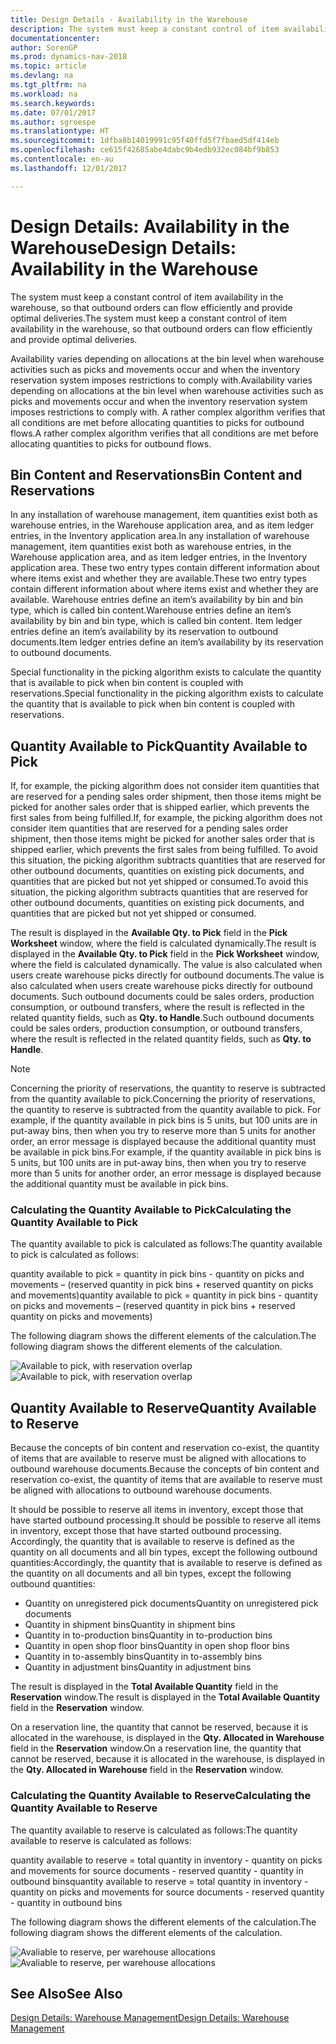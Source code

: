 ```yaml
---
title: Design Details - Availability in the Warehouse
description: The system must keep a constant control of item availability in the warehouse, so that outbound orders can flow efficiently and provide optimal deliveries.
documentationcenter: 
author: SorenGP
ms.prod: dynamics-nav-2018
ms.topic: article
ms.devlang: na
ms.tgt_pltfrm: na
ms.workload: na
ms.search.keywords: 
ms.date: 07/01/2017
ms.author: sgroespe
ms.translationtype: HT
ms.sourcegitcommit: 1dfba8b14019991c95f40ffd5f7fbaed5df414eb
ms.openlocfilehash: ce615f42685abe4dabc9b4edb932ec084bf9b853
ms.contentlocale: en-au
ms.lasthandoff: 12/01/2017

---
```

# <a name="design-details-availability-in-the-warehouse"></a><span data-ttu-id="b6e0e-103">Design Details: Availability in the Warehouse</span><span class="sxs-lookup"><span data-stu-id="b6e0e-103">Design Details: Availability in the Warehouse</span></span>
<span data-ttu-id="b6e0e-104">The system must keep a constant control of item availability in the warehouse, so that outbound orders can flow efficiently and provide optimal deliveries.</span><span class="sxs-lookup"><span data-stu-id="b6e0e-104">The system must keep a constant control of item availability in the warehouse, so that outbound orders can flow efficiently and provide optimal deliveries.</span></span>  

 <span data-ttu-id="b6e0e-105">Availability varies depending on allocations at the bin level when warehouse activities such as picks and movements occur and when the inventory reservation system imposes restrictions to comply with.</span><span class="sxs-lookup"><span data-stu-id="b6e0e-105">Availability varies depending on allocations at the bin level when warehouse activities such as picks and movements occur and when the inventory reservation system imposes restrictions to comply with.</span></span> <span data-ttu-id="b6e0e-106">A rather complex algorithm verifies that all conditions are met before allocating quantities to picks for outbound flows.</span><span class="sxs-lookup"><span data-stu-id="b6e0e-106">A rather complex algorithm verifies that all conditions are met before allocating quantities to picks for outbound flows.</span></span>  

## <a name="bin-content-and-reservations"></a><span data-ttu-id="b6e0e-107">Bin Content and Reservations</span><span class="sxs-lookup"><span data-stu-id="b6e0e-107">Bin Content and Reservations</span></span>  
 <span data-ttu-id="b6e0e-108">In any installation of warehouse management, item quantities exist both as warehouse entries, in the Warehouse application area, and as item ledger entries, in the Inventory application area.</span><span class="sxs-lookup"><span data-stu-id="b6e0e-108">In any installation of warehouse management, item quantities exist both as warehouse entries, in the Warehouse application area, and as item ledger entries, in the Inventory application area.</span></span> <span data-ttu-id="b6e0e-109">These two entry types contain different information about where items exist and whether they are available.</span><span class="sxs-lookup"><span data-stu-id="b6e0e-109">These two entry types contain different information about where items exist and whether they are available.</span></span> <span data-ttu-id="b6e0e-110">Warehouse entries define an item’s availability by bin and bin type, which is called bin content.</span><span class="sxs-lookup"><span data-stu-id="b6e0e-110">Warehouse entries define an item’s availability by bin and bin type, which is called bin content.</span></span> <span data-ttu-id="b6e0e-111">Item ledger entries define an item’s availability by its reservation to outbound documents.</span><span class="sxs-lookup"><span data-stu-id="b6e0e-111">Item ledger entries define an item’s availability by its reservation to outbound documents.</span></span>  

 <span data-ttu-id="b6e0e-112">Special functionality in the picking algorithm exists to calculate the quantity that is available to pick when bin content is coupled with reservations.</span><span class="sxs-lookup"><span data-stu-id="b6e0e-112">Special functionality in the picking algorithm exists to calculate the quantity that is available to pick when bin content is coupled with reservations.</span></span>  

## <a name="quantity-available-to-pick"></a><span data-ttu-id="b6e0e-113">Quantity Available to Pick</span><span class="sxs-lookup"><span data-stu-id="b6e0e-113">Quantity Available to Pick</span></span>  
 <span data-ttu-id="b6e0e-114">If, for example, the picking algorithm does not consider item quantities that are reserved for a pending sales order shipment, then those items might be picked for another sales order that is shipped earlier, which prevents the first sales from being fulfilled.</span><span class="sxs-lookup"><span data-stu-id="b6e0e-114">If, for example, the picking algorithm does not consider item quantities that are reserved for a pending sales order shipment, then those items might be picked for another sales order that is shipped earlier, which prevents the first sales from being fulfilled.</span></span> <span data-ttu-id="b6e0e-115">To avoid this situation, the picking algorithm subtracts quantities that are reserved for other outbound documents, quantities on existing pick documents, and quantities that are picked but not yet shipped or consumed.</span><span class="sxs-lookup"><span data-stu-id="b6e0e-115">To avoid this situation, the picking algorithm subtracts quantities that are reserved for other outbound documents, quantities on existing pick documents, and quantities that are picked but not yet shipped or consumed.</span></span>  

 <span data-ttu-id="b6e0e-116">The result is displayed in the **Available Qty. to Pick** field in the **Pick Worksheet** window, where the field is calculated dynamically.</span><span class="sxs-lookup"><span data-stu-id="b6e0e-116">The result is displayed in the **Available Qty. to Pick** field in the **Pick Worksheet** window, where the field is calculated dynamically.</span></span> <span data-ttu-id="b6e0e-117">The value is also calculated when users create warehouse picks directly for outbound documents.</span><span class="sxs-lookup"><span data-stu-id="b6e0e-117">The value is also calculated when users create warehouse picks directly for outbound documents.</span></span> <span data-ttu-id="b6e0e-118">Such outbound documents could be sales orders, production consumption, or outbound transfers, where the result is reflected in the related quantity fields, such as **Qty. to Handle**.</span><span class="sxs-lookup"><span data-stu-id="b6e0e-118">Such outbound documents could be sales orders, production consumption, or outbound transfers, where the result is reflected in the related quantity fields, such as **Qty. to Handle**.</span></span>  

> [!NOTE]  
>  <span data-ttu-id="b6e0e-119">Concerning the priority of reservations, the quantity to reserve is subtracted from the quantity available to pick.</span><span class="sxs-lookup"><span data-stu-id="b6e0e-119">Concerning the priority of reservations, the quantity to reserve is subtracted from the quantity available to pick.</span></span> <span data-ttu-id="b6e0e-120">For example, if the quantity available in pick bins is 5 units, but 100 units are in put-away bins, then when you try to reserve more than 5 units for another order, an error message is displayed because the additional quantity must be available in pick bins.</span><span class="sxs-lookup"><span data-stu-id="b6e0e-120">For example, if the quantity available in pick bins is 5 units, but 100 units are in put-away bins, then when you try to reserve more than 5 units for another order, an error message is displayed because the additional quantity must be available in pick bins.</span></span>  

### <a name="calculating-the-quantity-available-to-pick"></a><span data-ttu-id="b6e0e-121">Calculating the Quantity Available to Pick</span><span class="sxs-lookup"><span data-stu-id="b6e0e-121">Calculating the Quantity Available to Pick</span></span>  
 <span data-ttu-id="b6e0e-122">The quantity available to pick is calculated as follows:</span><span class="sxs-lookup"><span data-stu-id="b6e0e-122">The quantity available to pick is calculated as follows:</span></span>  

 <span data-ttu-id="b6e0e-123">quantity available to pick = quantity in pick bins - quantity on picks and movements – (reserved quantity in pick bins + reserved quantity on picks and movements)</span><span class="sxs-lookup"><span data-stu-id="b6e0e-123">quantity available to pick = quantity in pick bins - quantity on picks and movements – (reserved quantity in pick bins + reserved quantity on picks and movements)</span></span>  

 <span data-ttu-id="b6e0e-124">The following diagram shows the different elements of the calculation.</span><span class="sxs-lookup"><span data-stu-id="b6e0e-124">The following diagram shows the different elements of the calculation.</span></span>  

 <span data-ttu-id="b6e0e-125">![Available to pick, with reservation overlap](media/design_details_warehouse_management_availability_2.png "design_details_warehouse_management_availability_2")</span><span class="sxs-lookup"><span data-stu-id="b6e0e-125">![Available to pick, with reservation overlap](media/design_details_warehouse_management_availability_2.png "design_details_warehouse_management_availability_2")</span></span>  

## <a name="quantity-available-to-reserve"></a><span data-ttu-id="b6e0e-126">Quantity Available to Reserve</span><span class="sxs-lookup"><span data-stu-id="b6e0e-126">Quantity Available to Reserve</span></span>  
 <span data-ttu-id="b6e0e-127">Because the concepts of bin content and reservation co-exist, the quantity of items that are available to reserve must be aligned with allocations to outbound warehouse documents.</span><span class="sxs-lookup"><span data-stu-id="b6e0e-127">Because the concepts of bin content and reservation co-exist, the quantity of items that are available to reserve must be aligned with allocations to outbound warehouse documents.</span></span>  

 <span data-ttu-id="b6e0e-128">It should be possible to reserve all items in inventory, except those that have started outbound processing.</span><span class="sxs-lookup"><span data-stu-id="b6e0e-128">It should be possible to reserve all items in inventory, except those that have started outbound processing.</span></span> <span data-ttu-id="b6e0e-129">Accordingly, the quantity that is available to reserve is defined as the quantity on all documents and all bin types, except the following outbound quantities:</span><span class="sxs-lookup"><span data-stu-id="b6e0e-129">Accordingly, the quantity that is available to reserve is defined as the quantity on all documents and all bin types, except the following outbound quantities:</span></span>  

-   <span data-ttu-id="b6e0e-130">Quantity on unregistered pick documents</span><span class="sxs-lookup"><span data-stu-id="b6e0e-130">Quantity on unregistered pick documents</span></span>  
-   <span data-ttu-id="b6e0e-131">Quantity in shipment bins</span><span class="sxs-lookup"><span data-stu-id="b6e0e-131">Quantity in shipment bins</span></span>  
-   <span data-ttu-id="b6e0e-132">Quantity in to-production bins</span><span class="sxs-lookup"><span data-stu-id="b6e0e-132">Quantity in to-production bins</span></span>  
-   <span data-ttu-id="b6e0e-133">Quantity in open shop floor bins</span><span class="sxs-lookup"><span data-stu-id="b6e0e-133">Quantity in open shop floor bins</span></span>  
-   <span data-ttu-id="b6e0e-134">Quantity in to-assembly bins</span><span class="sxs-lookup"><span data-stu-id="b6e0e-134">Quantity in to-assembly bins</span></span>  
-   <span data-ttu-id="b6e0e-135">Quantity in adjustment bins</span><span class="sxs-lookup"><span data-stu-id="b6e0e-135">Quantity in adjustment bins</span></span>  

 <span data-ttu-id="b6e0e-136">The result is displayed in the **Total Available Quantity** field in the **Reservation** window.</span><span class="sxs-lookup"><span data-stu-id="b6e0e-136">The result is displayed in the **Total Available Quantity** field in the **Reservation** window.</span></span>  

 <span data-ttu-id="b6e0e-137">On a reservation line, the quantity that cannot be reserved, because it is allocated in the warehouse, is displayed in the **Qty. Allocated in Warehouse** field in the **Reservation** window.</span><span class="sxs-lookup"><span data-stu-id="b6e0e-137">On a reservation line, the quantity that cannot be reserved, because it is allocated in the warehouse, is displayed in the **Qty. Allocated in Warehouse** field in the **Reservation** window.</span></span>  

### <a name="calculating-the-quantity-available-to-reserve"></a><span data-ttu-id="b6e0e-138">Calculating the Quantity Available to Reserve</span><span class="sxs-lookup"><span data-stu-id="b6e0e-138">Calculating the Quantity Available to Reserve</span></span>  
 <span data-ttu-id="b6e0e-139">The quantity available to reserve is calculated as follows:</span><span class="sxs-lookup"><span data-stu-id="b6e0e-139">The quantity available to reserve is calculated as follows:</span></span>  

 <span data-ttu-id="b6e0e-140">quantity available to reserve = total quantity in inventory - quantity on picks and movements for source documents - reserved quantity - quantity in outbound bins</span><span class="sxs-lookup"><span data-stu-id="b6e0e-140">quantity available to reserve = total quantity in inventory - quantity on picks and movements for source documents - reserved quantity - quantity in outbound bins</span></span>  

 <span data-ttu-id="b6e0e-141">The following diagram shows the different elements of the calculation.</span><span class="sxs-lookup"><span data-stu-id="b6e0e-141">The following diagram shows the different elements of the calculation.</span></span>  

 <span data-ttu-id="b6e0e-142">![Avaliable to reserve, per warehouse allocations](media/design_details_warehouse_management_availability_3.png "design_details_warehouse_management_availability_3")</span><span class="sxs-lookup"><span data-stu-id="b6e0e-142">![Avaliable to reserve, per warehouse allocations](media/design_details_warehouse_management_availability_3.png "design_details_warehouse_management_availability_3")</span></span>  

## <a name="see-also"></a><span data-ttu-id="b6e0e-143">See Also</span><span class="sxs-lookup"><span data-stu-id="b6e0e-143">See Also</span></span>  
 [<span data-ttu-id="b6e0e-144">Design Details: Warehouse Management</span><span class="sxs-lookup"><span data-stu-id="b6e0e-144">Design Details: Warehouse Management</span></span>](design-details-warehouse-management.md)

